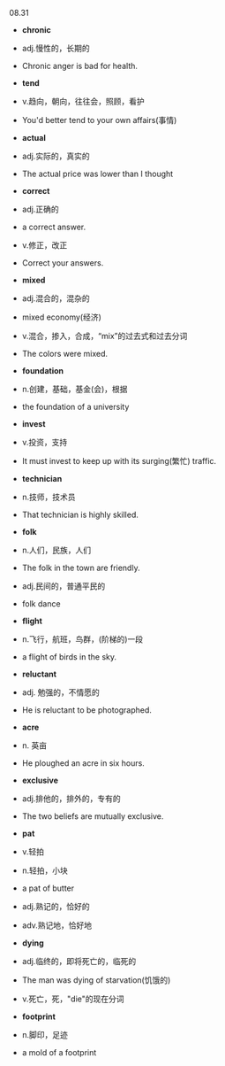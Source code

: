 08.31

- **chronic**
- adj.慢性的，长期的
- Chronic anger is bad for health.

- **tend**
- v.趋向，朝向，往往会，照顾，看护
- You'd better tend to your own affairs(事情)
- **actual**
- adj.实际的，真实的
- The actual price was lower than I thought
- **correct**
- adj.正确的
- a correct answer.
- v.修正，改正
- Correct your answers.
- **mixed**
- adj.混合的，混杂的
- mixed economy(经济)
- v.混合，掺入，合成，“mix”的过去式和过去分词
- The colors were mixed.
- **foundation**
- n.创建，基础，基金(会)，根据
- the foundation of a university
- **invest**
- v.投资，支持
- It must invest to keep up with its surging(繁忙) traffic.

- **technician**
- n.技师，技术员
- That technician is highly skilled.
- **folk**
- n.人们，民族，人们
- The folk in the town are friendly.
- adj.民间的，普通平民的
- folk dance
- **flight**
- n.飞行，航班，鸟群，(阶梯的)一段
- a flight of birds in the sky.
- **reluctant**
- adj. 勉强的，不情愿的
- He is reluctant to be photographed.
- **acre**
- n. 英亩
- He ploughed an acre in six hours.
- **exclusive**
- adj.排他的，排外的，专有的
- The two beliefs are mutually exclusive.
- **pat**
- v.轻拍
- n.轻拍，小块
- a pat of butter
- adj.熟记的，恰好的
- adv.熟记地，恰好地
- **dying**
- adj.临终的，即将死亡的，临死的
- The man was dying of starvation(饥饿的)
- v.死亡，死，"die"的现在分词
- **footprint**
- n.脚印，足迹
- a mold of a footprint